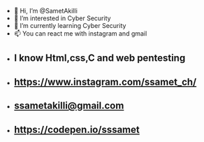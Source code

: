 - 👋 Hi, I’m @SametAkilli
- 👀 I’m interested in Cyber Security
- 🌱 I’m currently learning Cyber Security
- 📫 You can react me with instagram and gmail
- ##  I know Html,css,C and web pentesting
- ## https://www.instagram.com/ssamet_ch/
- ## ssametakilli@gmail.com
- ## https://codepen.io/sssamet

